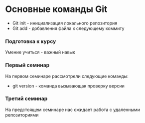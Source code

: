 # Основные команды Git

+ Git init - инициализация локального репозитория
+ Git add - добавления файла к следующему коммиту

### Подготовка к курсу
Умение учиться - важный навык

### Первый семинар
На первом семинаре рассмотрели следующие команды:
* git version - команда вызывающая проверку версии

### Третий семинар
На предстоящем семинаре нас ожидает работа с удаленными репозиториями
